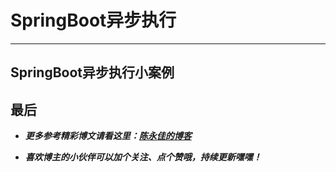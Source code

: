 # SpringBoot异步执行
----------------------
SpringBoot异步执行小案例
---------------------------
## 最后

- **_更多参考精彩博文请看这里：[陈永佳的博客](https://blog.csdn.net/Mrs_chens)_**

- **_喜欢博主的小伙伴可以加个关注、点个赞哦，持续更新嘿嘿！_**